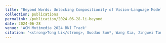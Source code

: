 ```yaml
---
title: "Beyond Words: Unlocking Compositionity of Vision-Language Models with Visualization Insights"
collection: publications
permalink: /publication/2024-06-28-li-beyond
date: 2024-06-28
venue: 'ACM Mutimedia 2024 BNI Track'
citation: '<strong>Tong Li</strong>, Guodao Sun*, Wang Xia, Jingwei Tang, Gefei Zhang, Jiang Li, Haixia Wang & Ronghua Liang. <em> ACMMM BNI Track (under review). </em>'
---
```

